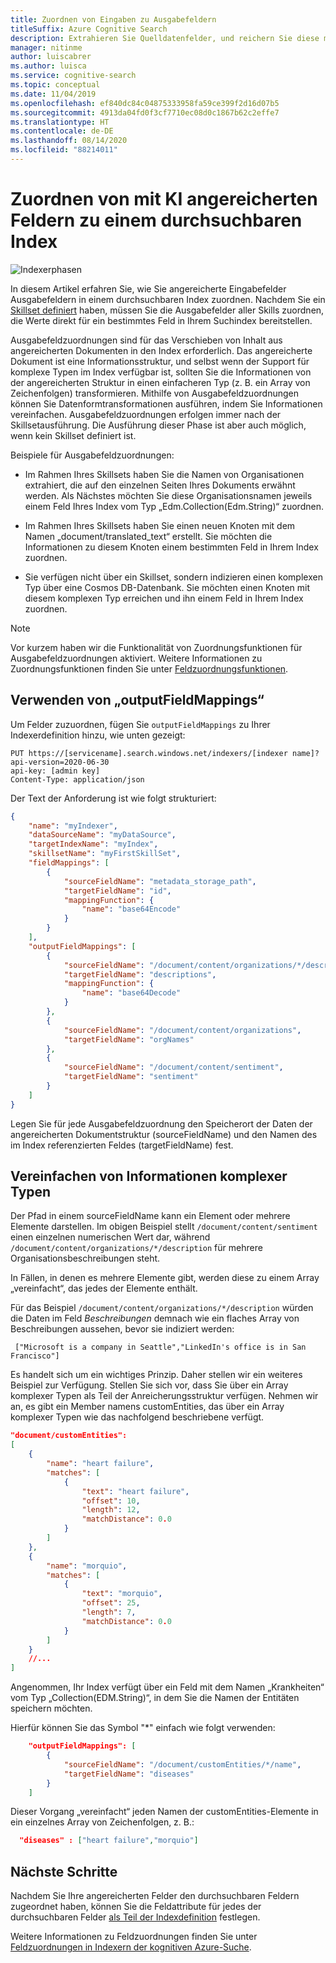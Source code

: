 ```yaml
---
title: Zuordnen von Eingaben zu Ausgabefeldern
titleSuffix: Azure Cognitive Search
description: Extrahieren Sie Quelldatenfelder, und reichern Sie diese mit Daten an, um sie Ausgabefeldern in einem Index der kognitiven Azure-Suche zuzuordnen.
manager: nitinme
author: luiscabrer
ms.author: luisca
ms.service: cognitive-search
ms.topic: conceptual
ms.date: 11/04/2019
ms.openlocfilehash: ef840dc84c04875333958fa59ce399f2d16d07b5
ms.sourcegitcommit: 4913da04fd0f3cf7710ec08d0c1867b62c2effe7
ms.translationtype: HT
ms.contentlocale: de-DE
ms.lasthandoff: 08/14/2020
ms.locfileid: "88214011"
---
```

# <a name="how-to-map-ai-enriched-fields-to-a-searchable-index"></a>Zuordnen von mit KI angereicherten Feldern zu einem durchsuchbaren Index

![Indexerphasen](./media/cognitive-search-output-field-mapping/indexer-stages-output-field-mapping.png "Indexerphasen")

In diesem Artikel erfahren Sie, wie Sie angereicherte Eingabefelder Ausgabefeldern in einem durchsuchbaren Index zuordnen. Nachdem Sie ein [Skillset definiert](cognitive-search-defining-skillset.md) haben, müssen Sie die Ausgabefelder aller Skills zuordnen, die Werte direkt für ein bestimmtes Feld in Ihrem Suchindex bereitstellen.

Ausgabefeldzuordnungen sind für das Verschieben von Inhalt aus angereicherten Dokumenten in den Index erforderlich.  Das angereicherte Dokument ist eine Informationsstruktur, und selbst wenn der Support für komplexe Typen im Index verfügbar ist, sollten Sie die Informationen von der angereicherten Struktur in einen einfacheren Typ (z. B. ein Array von Zeichenfolgen) transformieren. Mithilfe von Ausgabefeldzuordnungen können Sie Datenformtransformationen ausführen, indem Sie Informationen vereinfachen. Ausgabefeldzuordnungen erfolgen immer nach der Skillsetausführung. Die Ausführung dieser Phase ist aber auch möglich, wenn kein Skillset definiert ist.

Beispiele für Ausgabefeldzuordnungen:

* Im Rahmen Ihres Skillsets haben Sie die Namen von Organisationen extrahiert, die auf den einzelnen Seiten Ihres Dokuments erwähnt werden. Als Nächstes möchten Sie diese Organisationsnamen jeweils einem Feld Ihres Index vom Typ „Edm.Collection(Edm.String)“ zuordnen.

* Im Rahmen Ihres Skillsets haben Sie einen neuen Knoten mit dem Namen „document/translated_text“ erstellt. Sie möchten die Informationen zu diesem Knoten einem bestimmten Feld in Ihrem Index zuordnen.

* Sie verfügen nicht über ein Skillset, sondern indizieren einen komplexen Typ über eine Cosmos DB-Datenbank. Sie möchten einen Knoten mit diesem komplexen Typ erreichen und ihn einem Feld in Ihrem Index zuordnen.

> [!NOTE]
> Vor kurzem haben wir die Funktionalität von Zuordnungsfunktionen für Ausgabefeldzuordnungen aktiviert. Weitere Informationen zu Zuordnungsfunktionen finden Sie unter [Feldzuordnungsfunktionen](https://docs.microsoft.com/azure/search/search-indexer-field-mappings#field-mapping-functions).

## <a name="use-outputfieldmappings"></a>Verwenden von „outputFieldMappings“

Um Felder zuzuordnen, fügen Sie `outputFieldMappings` zu Ihrer Indexerdefinition hinzu, wie unten gezeigt:

```http
PUT https://[servicename].search.windows.net/indexers/[indexer name]?api-version=2020-06-30
api-key: [admin key]
Content-Type: application/json
```

Der Text der Anforderung ist wie folgt strukturiert:

```json
{
    "name": "myIndexer",
    "dataSourceName": "myDataSource",
    "targetIndexName": "myIndex",
    "skillsetName": "myFirstSkillSet",
    "fieldMappings": [
        {
            "sourceFieldName": "metadata_storage_path",
            "targetFieldName": "id",
            "mappingFunction": {
                "name": "base64Encode"
            }
        }
    ],
    "outputFieldMappings": [
        {
            "sourceFieldName": "/document/content/organizations/*/description",
            "targetFieldName": "descriptions",
            "mappingFunction": {
                "name": "base64Decode"
            }
        },
        {
            "sourceFieldName": "/document/content/organizations",
            "targetFieldName": "orgNames"
        },
        {
            "sourceFieldName": "/document/content/sentiment",
            "targetFieldName": "sentiment"
        }
    ]
}
```

Legen Sie für jede Ausgabefeldzuordnung den Speicherort der Daten der angereicherten Dokumentstruktur (sourceFieldName) und den Namen des im Index referenzierten Feldes (targetFieldName) fest.

## <a name="flattening-information-from-complex-types"></a>Vereinfachen von Informationen komplexer Typen 

Der Pfad in einem sourceFieldName kann ein Element oder mehrere Elemente darstellen. Im obigen Beispiel stellt ```/document/content/sentiment``` einen einzelnen numerischen Wert dar, während ```/document/content/organizations/*/description``` für mehrere Organisationsbeschreibungen steht. 

In Fällen, in denen es mehrere Elemente gibt, werden diese zu einem Array „vereinfacht“, das jedes der Elemente enthält. 

Für das Beispiel ```/document/content/organizations/*/description``` würden die Daten im Feld *Beschreibungen* demnach wie ein flaches Array von Beschreibungen aussehen, bevor sie indiziert werden:

```
 ["Microsoft is a company in Seattle","LinkedIn's office is in San Francisco"]
```

Es handelt sich um ein wichtiges Prinzip. Daher stellen wir ein weiteres Beispiel zur Verfügung. Stellen Sie sich vor, dass Sie über ein Array komplexer Typen als Teil der Anreicherungsstruktur verfügen. Nehmen wir an, es gibt ein Member namens customEntities, das über ein Array komplexer Typen wie das nachfolgend beschriebene verfügt.

```json
"document/customEntities": 
[
    {
        "name": "heart failure",
        "matches": [
            {
                "text": "heart failure",
                "offset": 10,
                "length": 12,
                "matchDistance": 0.0
            }
        ]
    },
    {
        "name": "morquio",
        "matches": [
            {
                "text": "morquio",
                "offset": 25,
                "length": 7,
                "matchDistance": 0.0
            }
        ]
    }
    //...
]
```

Angenommen, Ihr Index verfügt über ein Feld mit dem Namen „Krankheiten“ vom Typ „Collection(EDM.String)“, in dem Sie die Namen der Entitäten speichern möchten. 

Hierfür können Sie das Symbol "\*" einfach wie folgt verwenden:

```json
    "outputFieldMappings": [
        {
            "sourceFieldName": "/document/customEntities/*/name",
            "targetFieldName": "diseases"
        }
    ]
```

Dieser Vorgang „vereinfacht“ jeden Namen der customEntities-Elemente in ein einzelnes Array von Zeichenfolgen, z. B.:

```json
  "diseases" : ["heart failure","morquio"]
```

## <a name="next-steps"></a>Nächste Schritte
Nachdem Sie Ihre angereicherten Felder den durchsuchbaren Feldern zugeordnet haben, können Sie die Feldattribute für jedes der durchsuchbaren Felder [als Teil der Indexdefinition](search-what-is-an-index.md) festlegen.

Weitere Informationen zu Feldzuordnungen finden Sie unter [Feldzuordnungen in Indexern der kognitiven Azure-Suche](search-indexer-field-mappings.md).
